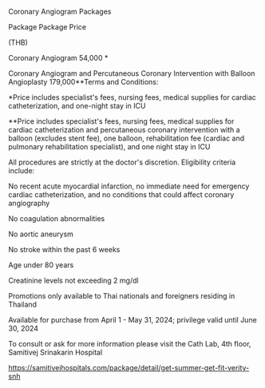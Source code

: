 Coronary Angiogram Packages

Package Package Price

(THB)

Coronary Angiogram 54,000 \*

Coronary Angiogram and Percutaneous Coronary Intervention with Balloon
Angioplasty 179,000\*\*Terms and Conditions:

\*Price includes specialist\'s fees, nursing fees, medical supplies for
cardiac catheterization, and one-night stay in ICU

\*\*Price includes specialist\'s fees, nursing fees, medical supplies
for cardiac catheterization and percutaneous coronary intervention with
a balloon (excludes stent fee), one balloon, rehabilitation fee (cardiac
and pulmonary rehabilitation specialist), and one night stay in ICU

All procedures are strictly at the doctor's discretion. Eligibility
criteria include:

No recent acute myocardial infarction, no immediate need for emergency
cardiac catheterization, and no conditions that could affect coronary
angiography

No coagulation abnormalities

No aortic aneurysm

No stroke within the past 6 weeks

Age under 80 years

Creatinine levels not exceeding 2 mg/dl

Promotions only available to Thai nationals and foreigners residing in
Thailand

Available for purchase from April 1 - May 31, 2024; privilege valid
until June 30, 2024

To consult or ask for more information please visit the Cath Lab, 4th
floor, Samitivej Srinakarin Hospital

<https://samitivejhospitals.com/package/detail/get-summer-get-fit-verity-snh>
